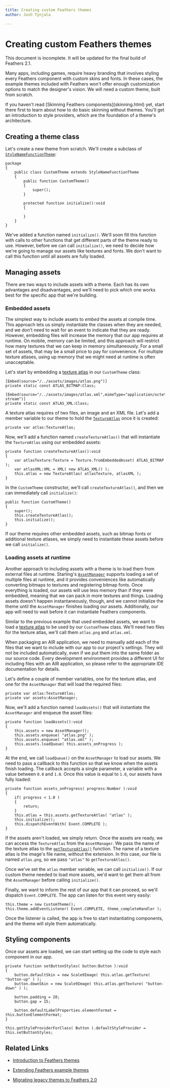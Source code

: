 ```yaml
---
title: Creating custom Feathers themes  
author: Josh Tynjala

---
```

# Creating custom Feathers themes

<aside class="warn">This document is incomplete. It will be updated for the final build of Feathers 2.1.</aside>

Many apps, including games, require heavy branding that involves styling every Feathers component with custom skins and fonts. In these cases, the example themes included with Feathers won't offer enough customization options to match the designer's vision. We will need a custom theme, built from scratch.

<aside class="info">If you haven't read [Skinning Feathers components](skinning.html) yet, start there first to learn about how to do basic skinning without themes. You'll get an introduction to style providers, which are the foundation of a theme's architecture.</aside>

## Creating a theme class

Let's create a new theme from scratch. We'll create a subclass of [`StyleNameFunctionTheme`](../api-reference/feathers/themes/StyleNameFunctionTheme.html):

``` code
package
{
	public class CustomTheme extends StyleNameFunctionTheme
	{
		public function CustomTheme()
		{
			super();
		}

		protected function initialize():void
		{

		}
	}
}
```

We've added a function named `initialize()`. We'll soon fill this function with calls to other functions that get different parts of the theme ready to use. However, before we can call `initialize()`, we need to decide how we're going to manage our assets like textures and fonts. We don't want to call this function until all assets are fully loaded.

## Managing assets

There are two ways to include assets with a theme. Each has its own advantages and disadvantages, and we'll need to pick which one works best for the specific app that we're building.

### Embedded assets

The simplest way to include assets to *embed* the assets at compile time. This approach lets us simply instantiate the classes when they are needed, and we don't need to wait for an event to indicate that they are ready. However, embedding files will increase the memory that our app requires at runtime. On mobile, memory can be limited, and this approach will restrict how many textures that we can keep in memory simultaneously. For a small set of assets, that may be a small price to pay for convenience. For multiple texture atlases, using up memory that we might need at runtime is often unacceptable.

Let's start by embedding a [texture atlas](http://wiki.starling-framework.org/manual/textures_and_images#texture_atlases) in our `CustomTheme` class:

``` code
[Embed(source="/../assets/images/atlas.png")]
private static const ATLAS_BITMAP:Class;

[Embed(source="/../assets/images/atlas.xml",mimeType="application/octet-stream")]
private static const ATLAS_XML:Class;
```

A texture atlas requires of two files, an image and an XML file. Let's add a member variable to our theme to hold the [`TextureAtlas`](http://doc.starling-framework.org/core/starling/textures/TextureAtlas.html) once it is created:

``` code
private var atlas:TextureAtlas;
```

Now, we'll add a function named `createTextureAtlas()` that will instantiate the `TextureAtlas` using our embedded assets:

``` code
private function createTextureAtlas():void
{
	var atlasTexture:Texture = Texture.fromEmbeddedAsset( ATLAS_BITMAP );
	var atlasXML:XML = XML( new ATLAS_XML() );
	this.atlas = new TextureAtlas( atlasTexture, atlasXML );
}
```

In the `CustomTheme` constructor, we'll call `createTextureAtlas()`, and then we can immediately call `initialize()`:

``` code
public function CustomTheme()
{
	super();
	this.createTextureAtlas();
	this.initialize();
}
```

If our theme requires other embedded assets, such as bitmap fonts or additional texture atlases, we simply need to instantiate these assets before we call `initialize()`.

### Loading assets at runtime

Another approach to including assets with a theme is to load them from external files at runtime. Starling's [`AssetManager`](http://doc.starling-framework.org/core/starling/utils/AssetManager.html) supports loading a set of multiple files at runtime, and it provides conveniences like automatically converting bitmaps to textures and registering bitmap fonts. Once everything is loaded, our assets will use less memory than if they were embedded, meaning that we can pack in more textures and things. Loading assets doesn't happen instantaneously, though, and we cannot initialize the theme until the `AssetManager` finishes loading our assets. Additionally, our app will need to wait before it can instantiate Feathers components.

Similar to the previous example that used embedded assets, we want to load a [texture atlas](http://wiki.starling-framework.org/manual/textures_and_images#texture_atlases) to be used by our `CustomTheme` class. We'll need two files for the texture atlas, we'll call them `atlas.png` and `atlas.xml`.

<aside class="info">When packaging an AIR application, we need to manually add each of the files that we want to include with our app to our project's settings. They will not be included automatically, even if we put them into the same folder as our source code. Every development environment provides a different UI for including files with an AIR application, so please refer to the appropriate IDE documentation for details.</aside>

Let's define a couple of member variables, one for the texture atlas, and one for the `AssetManager` that will load the required files:

``` code
private var atlas:TextureAtlas;
private var assets:AssetManager;
```

Now, we'll add a function named `loadAssets()` that will instantiate the `AssetManager` and enqueue the asset files:

``` code
private function loadAssets():void
{
	this.assets = new AssetManager();
	this.assets.enqueue( "atlas.png" );
	this.assets.enqueue( "atlas.xml" );
	this.assets.loadQueue( this.assets_onProgress );
}
```

At the end, we call `loadQueue()` on the `AssetManager` to load our assets. We need to pass a callback to this function so that we know when the assets finish loading. The callback accepts a single parameter, a variable with a value between `0.0` and `1.0`. Once this value is equal to `1.0`, our assets have fully loaded:

``` code
private function assets_onProgress( progress:Number ):void
{
	if( progress < 1.0 )
	{
		return;
	}
	this.atlas = this.assets.getTextureAtlas( "atlas" );
	this.initialize();
	this.dispatchEventWith( Event.COMPLETE );
}
```

If the assets aren't loaded, we simply return. Once the assets are ready, we can access the `TextureAtlas` from the `AssetManager`. We pass the name of the texture atlas to the [`getTextureAtlas()`](http://doc.starling-framework.org/core/starling/utils/AssetManager.html#getTextureAtlas()) function. The name of a texture atlas is the image's file name, without the extension. In this case, our file is named `atlas.png`, so we pass `"atlas"` to `getTextureAtlas()`.

Once we've set the `atlas` member variable, we can call `initialize()`. If our custom theme needed to load more assets, we'd want to get them all from the `AssetManager` before calling `initialize()`.

Finally, we want to inform the rest of our app that it can proceed, so we'll dispatch `Event.COMPLETE`. The app can listen for this event very easily:

``` code
this.theme = new CustomTheme();
this.theme.addEventListener( Event.COMPLETE, theme_completeHandler );
```

Once the listener is called, the app is free to start instantiating components, and the theme will style them automatically.

## Styling components

Once our assets are loaded, we can start setting up the code to style each component in our app.

``` code
private function setButtonStyles( button:Button ):void
{
	button.defaultSkin = new Scale9Image( this.atlas.getTexture( "button-up" ) );
	button.downSkin = new Scale9Image( this.atlas.getTexture( "button-down" ) );

	button.padding = 20;
	button.gap = 15;

	button.defaultLabelProperties.elementFormat = this.buttonElementFormat;
}
```

``` code
this.getStyleProviderForClass( Button ).defaultStyleProvider = this.setButtonStyles;
```

## Related Links

-   [Introduction to Feathers themes](themes.html)

-   [Extending Feathers example themes](extending-themes.html)

-   [Migrating legacy themes to Feathers 2.0](migrating-themes.html)